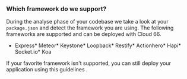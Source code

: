 ###  Which framework do we support? 

During the analyse phase of your codebase we take a look at your `package.json` and detect the framework you are using. The following frameworks are supported and can be deployed with Cloud 66.

*    Express*    Meteor*    Keystone*    Loopback*    Restify*    Actionhero*    Hapi*    Socket.io*    Koa

If your favorite framework isn't supported, you can still deploy your application using this 
guidelines
.

